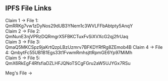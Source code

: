 ## IPFS File Links ##

Claim 1 -> File 1: QmRRKg7vw1zDyNos29dUB3YNem1c3WVLFFbAbtpty5AnqY  
Claim 2 -> File 2: QmNunE3njVPRzDQRmgrX5FBKCTuxFvSiXVXcG2qj2frUaq  
Claim 3 -> File 3: QmaQ5MKCSpz9jaKrtQzpLBzUzmrv7BFKDYRfRg8ZEmob4B
Claim 4 -> File 4: QmbytFc55UB1B1Egs33t1FvwmRmhsjttRpmGE6Yp97MiMh  
Claim 5 -> File 5: QmX6RkEgF4RfsfiaDZLHFJQNoTSCgFGru2aW5UJYGx7RSu  

Meg's File ->   
